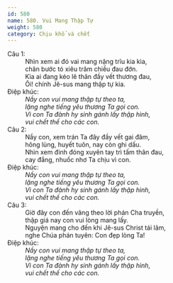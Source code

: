 ```yaml
---
id: 580
name: 580. Vui Mang Thập Tự
weight: 580
category: Chịu khổ và chết
---
```

<dl><dt>Câu 1:</dt><dd data-verse="1">Nhìn xem ai đó vai mang nặng trĩu kia kìa, <br/>chân bước tó xiêu trăm chiều đau đớn. <br/>Kìa ai đang kéo lê thân đầy vết thương đau, <br/>Ôi! chính Jê-sus mang thập tự kia. </dd><dt>Điệp khúc:</dt><dd data-chorus="1"><em>Nầy con vui mang thập tự theo ta, <br/>lặng nghe tiếng yêu thương Ta gọi con. <br/>Vì con Ta đành hy sinh gánh lấy thập hình, <br/>vui chết thế cho các con. </em></dd><dt>Câu 2:</dt><dd data-verse="2">Nầy con, xem trán Ta đây đầy vết gai đâm, <br/>hông lủng, huyết tuôn, nay còn ghi dấu. <br/>Nhìn xem đinh đóng xuyên tay trì tấm thân đau, <br/>cay đắng, nhuốc nhơ Ta chịu vì con. </dd><dt>Điệp khúc:</dt><dd data-chorus="1"><em>Nầy con vui mang thập tự theo ta, <br/>lặng nghe tiếng yêu thương Ta gọi con. <br/>Vì con Ta đành hy sinh gánh lấy thập hình, <br/>vui chết thế cho các con. </em></dd><dt>Câu 3:</dt><dd data-verse="3">Giờ đây con đến vâng theo lời phán Cha truyền, <br/>thập giá nay con vui lòng mang lấy. <br/>Nguyện mang cho đến khi Jê-sus Christ tái lâm, <br/>nghe Chúa phán tuyên: Con đẹp lòng Ta! </dd><dt>Điệp khúc:</dt><dd data-chorus="1"><em>Nầy con vui mang thập tự theo ta, <br/>lặng nghe tiếng yêu thương Ta gọi con. <br/>Vì con Ta đành hy sinh gánh lấy thập hình, <br/>vui chết thế cho các con. </em></dd></dl>
